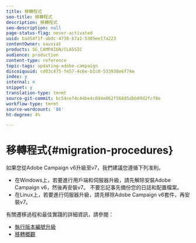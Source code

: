 ```yaml
---
title: 移轉程式
seo-title: 移轉程式
description: 移轉程式
seo-description: null
page-status-flag: never-activated
uuid: bad54f1f-abdc-4730-b7a1-5305ee17a223
contentOwner: sauviat
products: SG_CAMPAIGN/CLASSIC
audience: production
content-type: reference
topic-tags: updating-adobe-campaign
discoiquuid: cd03c475-fe57-4c6e-b1c0-533938e6f74e
index: y
internal: n
snippet: y
translation-type: tm+mt
source-git-commit: bc54cef4c44be4c694e062f56685dbb09d2fcf8e
workflow-type: tm+mt
source-wordcount: '86'
ht-degree: 4%

---
```



# 移轉程式{#migration-procedures}

如果您從Adobe Campaign v6升級至v7，我們建議您遵循下列准則。

* 在Windows上，若要進行用戶端和伺服器升級，請先解除安裝Adobe Campaign v6，然後再安裝v7。 不要忘記事先備份您的日誌和配置檔案。
* 在Linux上，若要進行伺服器升級，請先移除Adobe Campaign v6套件，再安裝v7。

有關遷移過程和最佳實踐的詳細資訊，請參閱：

* [執行版本編號升級](https://helpx.adobe.com/campaign/kb/acc-build-upgrade.html)
* [移轉概觀](../../migration/using/about-migration.md)

